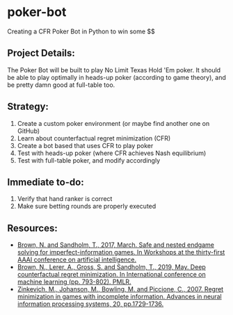 # poker-bot
Creating a CFR Poker Bot in Python to win some $$

## Project Details:
The Poker Bot will be built to play No Limit Texas Hold 'Em poker.
It should be able to play optimally in heads-up poker (according to game theory), and be pretty damn good at full-table too.

## Strategy:
1. Create a custom poker environment (or maybe find another one on GitHub)
2. Learn about counterfactual regret minimization (CFR)
3. Create a bot based that uses CFR to play poker
4. Test with heads-up poker (where CFR achieves Nash equilibrium)
5. Test with full-table poker, and modify accordingly

## Immediate to-do:
1. Verify that hand ranker is correct
2. Make sure betting rounds are properly executed

## Resources:
- [Brown, N. and Sandholm, T., 2017, March. Safe and nested endgame solving for imperfect-information games. In Workshops at the thirty-first AAAI conference on artificial intelligence.](https://proceedings.neurips.cc/paper/2017/file/7fe1f8abaad094e0b5cb1b01d712f708-Paper.pdf)
- [Brown, N., Lerer, A., Gross, S. and Sandholm, T., 2019, May. Deep counterfactual regret minimization. In International conference on machine learning (pp. 793-802). PMLR.](https://arxiv.org/pdf/1811.00164.pdf)
- [Zinkevich, M., Johanson, M., Bowling, M. and Piccione, C., 2007. Regret minimization in games with incomplete information. Advances in neural information processing systems, 20, pp.1729-1736.](https://proceedings.neurips.cc/paper/2007/file/08d98638c6fcd194a4b1e6992063e944-Paper.pdf)
